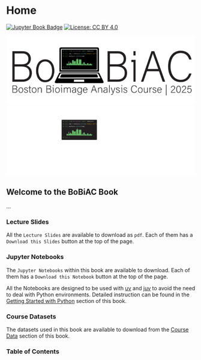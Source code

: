 # <i class="fas fa-home"></i> Home

[![Jupyter Book Badge](https://jupyterbook.org/badge.svg)](https://jupyterbook.org)
[![License: CC BY 4.0](https://img.shields.io/badge/License-CC_BY_4.0-blue.svg)](https://creativecommons.org/licenses/by/4.0/)

<!-- using both but only one at a time will be shown depending on the dark or light mode -->
<img src="./_static/logo/bobiac_logos_svgexport-03.svg" alt="BoBiAC Logo" class="landing-logo logo-light"/>
<img src="./_static/logo/bobiac_logos_svgexport-04.svg" alt="BoBiAC Logo" class="landing-logo logo-dark"/>

## Welcome to the BoBiAC Book

...

### Lecture Slides

All the `Lecture Slides` are available to download as `pdf`. Each of them has a `Download this Slides` button at the top of the page.

### Jupyter Notebooks

The `Jupyter Notebooks` within this book are available to download. Each of them has a `Download this Notebook` button at the top of the page.

All the Notebooks are designed to be used with [uv](https://docs.astral.sh/uv/getting-started/installation/) and [juv](https://github.com/manzt/juv) to avoid the need to deal with Python environments. Detailed instruction can be found in the [Getting Started with Python](./content/getting_started_with_python/getting_started_with_python.md) section of this book.

### Course Datasets

The datasets used in this book are available to download from the [Course Data](./data/course_data.md) section of this book.

### Table of Contents

```{tableofcontents}
```
